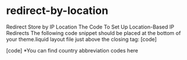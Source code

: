 # redirect-by-location
Redirect Store by IP Location
The Code To Set Up Location-Based IP Redirects
The following code snippet should be placed at the bottom of your theme.liquid layout file just above the closing </body> tag:
[code]
<script>
jQuery.ajax( {
  url: '//freegeoip.net/json/',
  type: 'POST',
  dataType: 'jsonp',
  success: function(location) {
    // UK -- United Kingdom
    if (location.country_code === 'UK') {
      // Redirect visitor to the UK store
      window.top.location.href = 'http://uk.blackclaw.com';
    }
  }
});
</script>


<script type="text/javascript">
  //Coded by Codehouse - Aaliyan Gul
  jQuery.ajax({
    url: 'https://ipapi.co/json',
    type: 'POST',
    async: false,
    contentType: "application/json; charset=utf-8",
    dataType: 'json',
    success: function (location) {
      // AU -- Australia
      if (location.country === 'AU') { // Redirect visitor to the AU store
          window.top.location.href = 'https://au.dittybird.com/';
      } else if (location.country === 'DE') { // Redirect visitor to the UK store
          window.top.location.href = 'https://de.dittybird.com/';
      }
    }
  });
</script>

[code]
*You can find country abbreviation codes here
